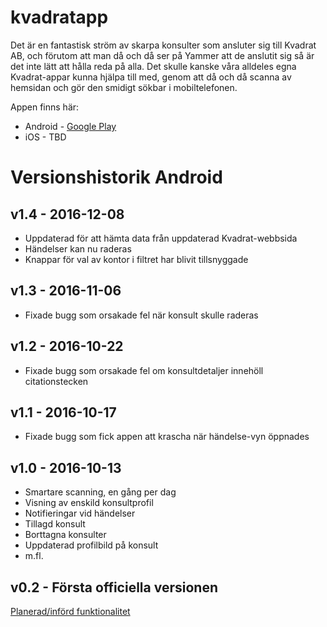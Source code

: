 # kvadratapp
Det är en fantastisk ström av skarpa konsulter som ansluter sig till Kvadrat AB, och förutom att man då och då ser på Yammer att de anslutit sig så är det inte lätt att hålla reda på alla.
Det skulle kanske våra alldeles egna Kvadrat-appar kunna hjälpa till med, genom att då och då scanna av hemsidan och gör den smidigt sökbar i mobiltelefonen.

Appen finns här:
* Android - [Google Play](https://play.google.com/store/apps/details?id=se.danielkonsult.www.kvadratab)
* iOS - TBD

# Versionshistorik Android

## v1.4 - 2016-12-08

- Uppdaterad för att hämta data från uppdaterad Kvadrat-webbsida
- Händelser kan nu raderas
- Knappar för val av kontor i filtret har blivit tillsnyggade

## v1.3 - 2016-11-06

- Fixade bugg som orsakade fel när konsult skulle raderas

## v1.2 - 2016-10-22

* Fixade bugg som orsakade fel om konsultdetaljer innehöll citationstecken

## v1.1 - 2016-10-17

* Fixade bugg som fick appen att krascha när händelse-vyn öppnades

## v1.0 - 2016-10-13

* Smartare scanning, en gång per dag
* Visning av enskild konsultprofil
* Notifieringar vid händelser
 * Tillagd konsult
 * Borttagna konsulter
 * Uppdaterad profilbild på konsult
 * m.fl.

## v0.2 - Första officiella versionen

[Planerad/införd funktionalitet](https://github.com/bolddp/kvadratapp/wiki/Planerad-funktionalitet)

